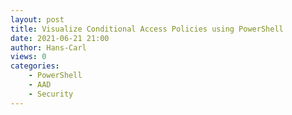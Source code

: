 ```yaml
---
layout: post
title: Visualize Conditional Access Policies using PowerShell
date: 2021-06-21 21:00
author: Hans-Carl
views: 0
categories:
    - PowerShell
    - AAD
    - Security
---
```

